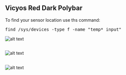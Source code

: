 ## Vicyos Red Dark Polybar

To find your sensor location use ths command:

<pre>find /sys/devices -type f -name "temp*_input" </pre>

![alt text](https://i.imgur.com/G28R3Qu.jpg) <br />
##
![alt text](https://i.imgur.com/yxCRtW6.jpg) <br />
##
![alt text](https://i.imgur.com/c3naLXT.jpg) <br />






